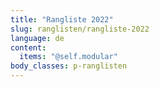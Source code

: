```yaml
---
title: "Rangliste 2022"
slug: ranglisten/rangliste-2022
language: de
content:
  items: "@self.modular"
body_classes: p-ranglisten
---
```

